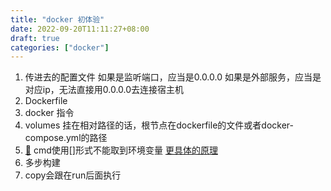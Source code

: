 ```yaml
---
title: "docker 初体验"
date: 2022-09-20T11:11:27+08:00
draft: true
categories: ["docker"]
---
```


1. 传进去的配置文件
    如果是监听端口，应当是0.0.0.0
    如果是外部服务，应当是对应ip，无法直接用0.0.0.0去连接宿主机  
2. Dockerfile 
3. docker 指令 
4. volumes 挂在相对路径的话，根节点在dockerfile的文件或者docker-compose.yml的路径
5. [🔗](https://blog.csdn.net/qq_38983728/article/details/98741935) cmd使用[]形式不能取到环境变量 [更具体的原理](https://yeasy.gitbook.io/docker_practice/image/dockerfile/cmd)
6. 多步构建
7. copy会跟在run后面执行